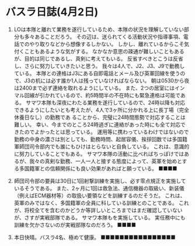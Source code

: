 # バスラ日誌(4月2日)

1. LOは本隊と離れて業務を遂行しているため、本隊の状況を理解していない部分も多々あることだろう。
   その辺は、送られてくる活動状況や指導事項、電話でのやり取りなどから想像するしかない。
   しかし、離れているからこそ気付くこともあるような気がする。
   なかなか意思の疎通が難しいこともあるが、目的は同じであるし、真剣に考えてもいる。
   反省すべきとこうは反省し、さらに努力していきたいと思う。
   我々は4人で、J2、J3、J9で動務している。
   本隊との連格はJ3にある自即電話とメール及び英軍回線を使うので、J3の机には必す誰か1人は残っていなければならない。
   朝は0530から夜は2400まで必ず連絡を取れるようにしている。
   また、2つの居室にはインマル回線が引かれているので、約5時間半の不在時にも緊急連格は可能である。
   サマワ本隊も深夜にわたる業務を遂行しているので、24時以降も対応できるようにしたいとも考えたが、4人で3ヶ所に分かれる上に長丁場（完全休養日なし）の勤務であ
ることから、完璧に24時間態勢で対応することは難しい。
    幸い、今までのところ24時過ぎに連絡があった時にも全て対応できたのでよかったとは思っている。
    運用等に携わっているわけではないので勤務の中身の濃さは別としても、勤務時問、起居容儀、挨拶回数では多国籍軍師団司令部内でも誰にもひけはとらないと自負している。
    これは、意識的に努力していることでもある。
    サマワ本隊の活動に比べればちっぽけではあるが、我々の真剣な勤務、一人一人と接する態度によって、英軍を始めとする多国籍軍との信頼関係にも良い効果があればと願っている。
    ■■■■

2. 師団司令部の要員は30日に1回射撃訓練を実施し、必す零点規正を実施しているそうである。
   また、2ヶ月に1回は救急法、通信機器の取級い、新装儀（例えばECM器材等）の取扱い要領などを訓練するのだそうだ。
   これは、英軍のみではなく、多国籍軍の全員に科している訓練とのことである。
   これが、将校全てを含むのかどうか等詳しいところまではまだ確認していないが、さすが実戦部隊である。
   サマワ本隊もを実施している。
   実任務中にも訓練を欠かさないのが実戦部隊なのだろう。
   ■■■■

3. 本日快晴。バスラ4名、極めて健康。
    ■■■■■■■■■■■■■■■■
